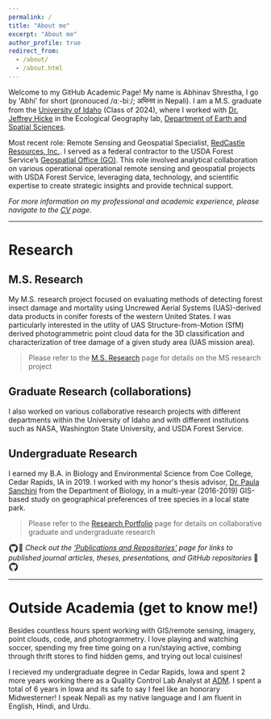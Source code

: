 ```yaml
---
permalink: /
title: "About me"
excerpt: "About me"
author_profile: true
redirect_from: 
  - /about/
  - /about.html
---
```

<p>Welcome to my GitHub Academic Page! My name is Abhinav Shrestha, I go by 'Abhi' for short (pronouced /ɑː-biː/; अभिनव in Nepali). I am a M.S. graduate from the <a href = "https://www.uidaho.edu/" target="_blank">University of Idaho</a> (Class of 2024), where I worked with <a href = "https://webpages.uidaho.edu/~jhicke/" target="_blank">Dr. Jeffrey Hicke</a> in the Ecological Geography lab,  <a href = "https://www.uidaho.edu/sci/ess" target="_blank">Department of Earth and Spatial Sciences</a>.</p>

<p>Most recent role: Remote Sensing and Geospatial Specialist, <a href = "https://www.redcastleresources.com/" target="_blank">RedCastle Resources, Inc.</a>. I served as a federal contractor to the USDA Forest Service’s <a href = "https://www.fs.usda.gov/about-agency/gtac" target="_blank">Geospatial Office (GO)</a>. This role involved analytical collaboration on various operational operational remote sensing and geospatial projects with USDA Forest Service, leveraging data, technology, and scientific expertise to create strategic insights and provide technical support.</p>

<!-- <div style="border: 1px solid #ffa500; background-color: #f9f9f9; padding: 10px; border-radius: 5px; color: #333;">
<b>Professional Role</b>: Geospatial and remote sensing specialist at RedCastle Resources, Inc. <br>I am currently working as a federal contractor for the USDA Forest Service's <a href="https://www.fs.usda.gov/about-agency/gtac" target="_blank">Geospatial Technology and Applications Center (GTAC)</a>. 
</div> -->

*For more information on my professional and academic experience, please navigate to the [CV](/cv/) page.*

<hr>

# Research

## M.S. Research

My M.S. research project focused on evaluating methods of detecting forest insect damage and mortality using Uncrewed Aerial Systems (UAS)-derived data products in conifer forests of the western United States. I was particularly interested in the utlity of UAS Structure-from-Motion (SfM) derived photogrammetric point cloud data for the 3D classification and characterization of tree damage of a given study area (UAS mission area).  

> Please refer to the [M.S. Research](/m_s_thesis/) page for details on the MS research project

## Graduate Research (collaborations)

I also worked on various collaborative research projects with different departments within the University of Idaho and with different institutions such as NASA, Washington State University, and USDA Forest Service. 

## Undergraduate Research 
I earned my B.A. in Biology and Environmental Science from Coe College, Cedar Rapids, IA in 2019. I worked with my honor's thesis advisor, <a href = "https://www.coe.edu/academics/majors-areas-study/biology/faculty"  target="_blank">Dr. Paula Sanchini</a> from the Department of Biology, in a multi-year (2016-2019) GIS-based study on geographical preferences of tree species in a local state park. 

> Please refer to the [Research Portfolio](/portfolio/) page for details on collaborative graduate and undergraduate research

<img src="../images/github.png" alt="GitHub-Icon" width="20" height="20" style="vertical-align: middle;">📖 *Check out the ['Publications and Repositories'](/publications/) page for links to published journal articles, theses, presentations, and GitHub repositories* 📖 <img src="../images/github.png" alt="GitHub-Icon" width="20" height="20" style="vertical-align: middle;">

<hr>

# Outside Academia (get to know me!)
Besides countless hours spent working with GIS/remote sensing, imagery, point clouds, code, and photogrammetry. I love playing and watching soccer, spending my free time going on a run/staying active, combing through thrift stores to find hidden gems, and trying out local cuisines!  

I recieved my undergraduate degree in Cedar Rapids, Iowa and spent 2 more years working there as a Quality Control Lab Analyst at <a href = "https://www.adm.com/en-us/" target="_blank">ADM</a>. I spent a total of 6 years in Iowa and its safe to say I feel like an honorary Midwesterner! I speak Nepali as my native language and I am fluent in English, Hindi, and Urdu.  